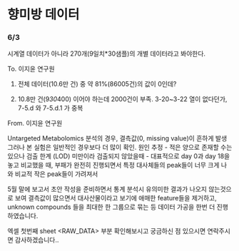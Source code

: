 # 향미방 데이터

### 6/3

시계열 데이터가 아니라 270개(9일치*30샘플)의 개별 데이터라고 봐야한다.  

To. 이지윤 연구원
1. 전체 데이터(10.6만 건) 중 약 81%(86005건)의 값이 0인데?

2. 10.8만 건(9*30*400) 이어야 하는데 2000건이 부족. 3-20~3-22 열이 없다던가, 7-5.d 와 7-5.d.1 가 중복


From. 이지윤 연구원

Untargeted Metabolomics 분석의 경우, 결측값(0, missing value)이 흔하게 발생
그러나 본 실험은 일반적인 경우보다 더 많이 확인. 원인 추정
    - 적은 양으로 존재할 수는 있으나 검출 한계 (LOD) 미만이라 검출되지 않았을때 
    - 대표적으로 day 0과 day 18을 놓고 비교했을 때, 부패가 완전히 진행되면서 특정 대사체들의 peak들이 너무 크게 나와 비교적 작은 peak들이 가려져서 

5월 말에 보고서 초안 작성을 준비하면서 통계 분석시 유의미한 결과가 나오지 않는것으로 보여 결측값이 많으면서 대사산물이라고 보기에 애매한 feature들을 제거하고, unknown compounds 들을 최대한 한 그룹으로 묶는 등 데이터 가공을 한번 더 진행하였습니다. 

엑셀 첫번째 sheet <RAW_DATA> 부분 확인해보시고 궁금하신 점 있으시면 연락주시면 감사하겠습니다.. 